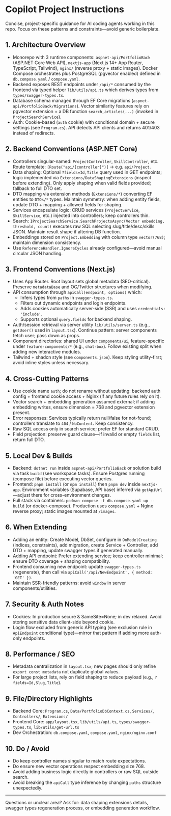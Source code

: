 # Copilot Project Instructions

Concise, project-specific guidance for AI coding agents working in this repo. Focus on these patterns and constraints—avoid generic boilerplate.

## 1. Architecture Overview

- Monorepo with 3 runtime components: `aspnet-api/PortfolioBack` (ASP.NET Core Web API), `nextjs-app` (Next.js 14+ App Router, TypeScript, Tailwind), `nginx/` (reverse proxy + static images). Docker Compose orchestrates plus PostgreSQL (pgvector enabled) defined in `db.compose.yaml` / `compose.yaml`.
- Backend exposes REST endpoints under `/api/*` consumed by the frontend via typed helper `lib/utils/api.ts` which derives types from `types/swagger-types.ts`.
- Database schema managed through EF Core migrations (`aspnet-api/PortfolioBack/Migrations`). Vector similarity features rely on pgvector extension + a DB function `search_articles(...)` (invoked in `ProjectSearchService`).
- Auth: Cookie-based (`auth` cookie) with conditional domain + secure settings (see `Program.cs`). API detects API clients and returns 401/403 instead of redirects.

## 2. Backend Conventions (ASP.NET Core)

- Controllers singular-named: `ProjectController`, `SkillController`, etc. Route template: `[Route("api/[controller]")]` -> e.g. `api/Project`.
- Data shaping: Optional `?fields=Id,Title` query used in GET endpoints; logic implemented via `Extensions/DataShapingExtensions` (inspect before extending). Only apply shaping when valid fields provided; fallback to full DTO set.
- DTO mapping via extension methods (`Extensions/*`) converting EF entities to `DTOs/*` types. Maintain symmetry: when adding entity fields, update DTO + mapping + allowed fields for shaping.
- Services encapsulate logic: CRUD services (`ProjectService`, `SkillService`, etc.) injected into controllers; keep controllers thin.
- Search: `IProjectSearchService.SearchProjectsAsync(Vector embedding, threshold, count)` executes raw SQL selecting slug/title/desc/skills JSON. Maintain result shape if altering DB function.
- Embeddings stored on `Project.Embedding` with column type `vector(768)`; maintain dimension consistency.
- Use `ReferenceHandler.IgnoreCycles` already configured—avoid manual circular JSON handling.

## 3. Frontend Conventions (Next.js)

- Uses App Router. Root layout sets global metadata (SEO-critical). Preserve `metadataBase` and OG/Twitter structures when modifying.
- API consumption through `apiCall(endpoint, options)` which:
  - Infers types from `paths` in `swagger-types.ts`.
  - Filters out dynamic endpoints and login endpoints.
  - Adds cookies automatically server-side (SSR) and uses `credentials: 'include'`.
  - Supports optional `query.fields` for backend shaping.
- Auth/session retrieval via server utility `lib/utils/server.ts` (e.g., `getUser()` used in `layout.tsx`). Continue pattern: server components fetch user; pass down as props.
- Component directories: shared UI under `components/ui`, feature-specific under `feature-components/*` (e.g., `chat-box`). Follow existing split when adding new interactive modules.
- Tailwind + shadcn style (see `components.json`). Keep styling utility-first; avoid inline styles unless necessary.

## 4. Cross-Cutting Patterns

- Use cookie name `auth`; do not rename without updating: backend auth config + frontend cookie access + Nginx (if any future rules rely on it).
- Vector search + embedding generation assumed external; if adding embedding writes, ensure dimension = 768 and pgvector extension present.
- Error responses: Services typically return null/false for not-found; controllers translate to `404` / `NoContent`. Keep consistency.
- Raw SQL access only in search service; prefer EF for standard CRUD.
- Field projection: preserve guard clause—if invalid or empty `fields` list, return full DTO.

## 5. Local Dev & Builds

- Backend: `dotnet run` inside `aspnet-api/PortfolioBack` or solution build via task `build` (see workspace tasks). Ensure Postgres running (compose file) before executing vector queries.
- Frontend: `pnpm install` (or `npm install`) then `pnpm dev` inside `nextjs-app`. Environment variables (Supabase, API base) inferred via `getApiUrl`—adjust there for cross-environment changes.
- Full stack via containers: `podman-compose -f db.compose.yaml up --build` (or docker-compose). Production uses `compose.yaml` + Nginx reverse proxy; static images mounted at `/images`.

## 6. When Extending

- Adding an entity: Create Model, DbSet, configure in `OnModelCreating` (indices, constraints), add migration, create Service + Controller, add DTO + mapping, update swagger types if generated manually.
- Adding API endpoint: Prefer extending service; keep controller minimal; ensure DTO coverage + shaping compatibility.
- Frontend consuming new endpoint: update `swagger-types.ts` (regenerate), then call via `apiCall('/api/NewEndpoint', { method: 'GET' })`.
- Maintain SSR-friendly patterns: avoid `window` in server components/utilities.

## 7. Security & Auth Notes

- Cookies: In production secure & SameSite=None; in dev relaxed. Avoid storing sensitive data client-side beyond cookie.
- Login flow excluded from generic API typing (see exclusion rule in `ApiEndpoint` conditional type)—mirror that pattern if adding more auth-only endpoints.

## 8. Performance / SEO

- Metadata centralization in `layout.tsx`; new pages should only refine `export const metadata` not duplicate global values.
- For large project lists, rely on field shaping to reduce payload (e.g., `?fields=Id,Slug,Title`).

## 9. File/Directory Highlights

- Backend Core: `Program.cs`, `Data/PortfolioDbContext.cs`, `Services/`, `Controllers/`, `Extensions/`
- Frontend Core: `app/layout.tsx`, `lib/utils/api.ts`, `types/swagger-types.ts`, `lib/utils/get-url.ts`
- Dev Orchestration: `db.compose.yaml`, `compose.yaml`, `nginx/nginx.conf`

## 10. Do / Avoid

- Do keep controller names singular to match route expectations.
- Do ensure new vector operations respect embedding size 768.
- Avoid adding business logic directly in controllers or raw SQL outside search.
- Avoid breaking the `apiCall` type inference by changing `paths` structure unexpectedly.

---

Questions or unclear area? Ask for: data shaping extensions details, swagger types regeneration process, or embedding generation workflow.
